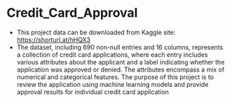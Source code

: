 # Credit_Card_Approval
* This project data can be downloaded from Kaggle site: https://shorturl.at/hHQX3
* The dataset, including 690 non-null entries and 16 columns, represents a collection of credit card applications, where each entry includes various attributes about the applicant and a label indicating whether the application was approved or denied. The attributes encompass a mix of numerical and categorical features. The purpose of this project is to review the application using machine learning models and provide approval results for individual credit card application
